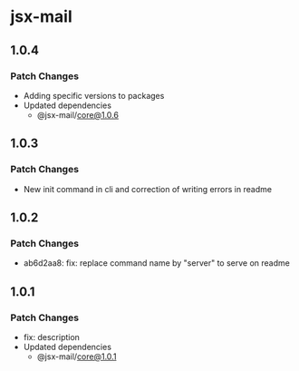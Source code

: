 # jsx-mail

## 1.0.4

### Patch Changes

- Adding specific versions to packages
- Updated dependencies
  - @jsx-mail/core@1.0.6

## 1.0.3

### Patch Changes

- New init command in cli and correction of writing errors in readme

## 1.0.2

### Patch Changes

- ab6d2aa8: fix: replace command name by "server" to serve on readme

## 1.0.1

### Patch Changes

- fix: description
- Updated dependencies
  - @jsx-mail/core@1.0.1

